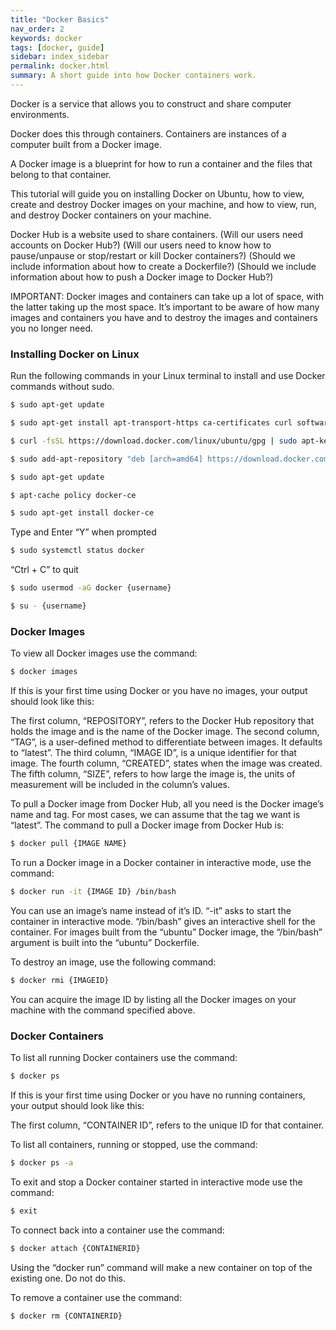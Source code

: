 ```yaml
---
title: "Docker Basics"
nav_order: 2
keywords: docker
tags: [docker, guide]
sidebar: index_sidebar
permalink: docker.html
summary: A short guide into how Docker containers work.
---
```


Docker is a service that allows you to construct and share computer
environments.

Docker does this through containers. Containers are instances of a computer
built from a Docker image.

A Docker image is a blueprint for how to run a container and the files that
belong to that container.

This tutorial will guide you on installing Docker on Ubuntu, how to view, create
and destroy Docker images on your machine, and how to view, run, and destroy
Docker containers on your machine.

Docker Hub is a website used to share containers. (Will our users need accounts
on Docker Hub?) (Will our users need to know how to pause/unpause or
stop/restart or kill Docker containers?) (Should we include information about
how to create a Dockerfile?) (Should we include information about how to
push a Docker image to Docker Hub?)

IMPORTANT: Docker images and containers can take up a lot of space, with the
latter taking up the most space. It’s important to be aware of how many images
and containers you have and to destroy the images and containers you no longer
need.

### Installing Docker on Linux

Run the following commands in your Linux terminal to install and use Docker
commands without sudo.

```bash
$ sudo apt-get update
```

```bash
$ sudo apt-get install apt-transport-https ca-certificates curl software-properties-common
```

```bash
$ curl -fsSL https://download.docker.com/linux/ubuntu/gpg | sudo apt-key add -
```

```bash
$ sudo add-apt-repository "deb [arch=amd64] https://download.docker.com/linux/ubuntu bionic stable"
```

```bash
$ sudo apt-get update
```

```bash
$ apt-cache policy docker-ce
```

```bash
$ sudo apt-get install docker-ce
```

Type and Enter “Y” when prompted


```bash
$ sudo systemctl status docker
```

“Ctrl + C” to quit


```bash
$ sudo usermod -aG docker {username}
```
```bash
$ su - {username}
```


### Docker Images

To view all Docker images use the command:

```bash
$ docker images
```

If this is your first time using Docker or you have no images, your output should look like this:



The first column, “REPOSITORY”, refers to the Docker Hub repository that holds the image and is the name of the Docker image. The second column, “TAG”, is a user-defined method to differentiate between images. It defaults to “latest”. The third column, “IMAGE ID”, is a unique identifier for that image. The fourth column, “CREATED”, states when the image was created. The fifth column, “SIZE”, refers to how large the image is, the units of measurement will be included in the column’s values.

To pull a Docker image from Docker Hub, all you need is the Docker image’s name and tag. For most cases, we can assume that the tag we want is “latest”. The command to pull a Docker image from Docker Hub is:

```bash
$ docker pull {IMAGE NAME}
```

To run a Docker image in a Docker container in interactive mode, use the command:

```bash
$ docker run -it {IMAGE ID} /bin/bash
```

You can use an image’s name instead of it’s ID. “-it” asks to start the container in interactive mode. “/bin/bash” gives an interactive shell for the container. For images built from the “ubuntu” Docker image, the “/bin/bash” argument is built into the “ubuntu” Dockerfile.

To destroy an image, use the following command:
```bash
$ docker rmi {IMAGEID}
```

You can acquire the image ID by listing all the Docker images on your machine with the command specified above.

### Docker Containers

To list all running Docker containers use the command:
```bash
$ docker ps
```

If this is your first time using Docker or you have no running containers, your output should look like this:



The first column, “CONTAINER ID”, refers to the unique ID for that container.

To list all containers, running or stopped, use the command:
```bash
$ docker ps -a
```

To exit and stop a Docker container started in interactive mode use the command:
```bash
$ exit
```

To connect back into a container use the command:
```bash
$ docker attach {CONTAINERID}
```

Using the “docker run” command will make a new container on top of the existing one. Do not do this.

To remove a container use the command:
```bash
$ docker rm {CONTAINERID}
```
